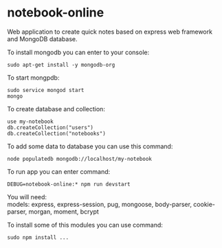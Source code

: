 # notebook-online
Web application to create quick notes based on express web framework and MongoDB database.

To install mongodb you can enter to your console:   
```console
sudo apt-get install -y mongodb-org   
```

To start mongpdb:   
```console
sudo service mongod start      
mongo    
```

To create database and collection:    
```console
use my-notebook       
db.createCollection("users")       
db.createCollection("notebooks")       
```

To add some data to database you can use this command:     
```console
node populatedb mongodb://localhost/my-notebook   
```

To run app you can enter command:    
```console
DEBUG=notebook-online:* npm run devstart    
```
You will need:    
models: express, express-session, pug, mongoose, body-parser, cookie-parser, morgan, moment, bcrypt    

To install some of this modules you can use command:    
```console
sudo npm install ...    
```
